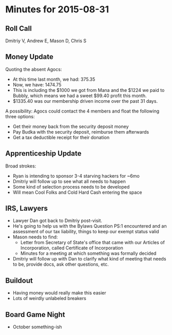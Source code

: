 Minutes for 2015-08-31
======================

Roll Call
---------

Dmitriy V, Andrew E, Mason D, Chris S

Money Update
------------

Quoting the absent Agocs:
- At this time last month, we had: 375.35
- Now, we have: 1474.75
- This is including the $1000 we got from Mana and the $1224 we paid to Bubbly, which means we had a sweet $99.40 profit this month.
- $1335.40 was our membership driven income over the past 31 days.

A possibility: Agocs could contact the 4 members and float the following three options:
- Get their money back from the security deposit money
- Pay Budka with the security deposit, reimburse them afterwards
- Get a tax deductible receipt for their donation

Apprenticeship Update
---------------------

Broad strokes:
- Ryan is intending to sponsor 3-4 starving hackers for ~6mo
- Dmitriy will follow up to see what all needs to happen
- Some kind of selection process needs to be developed
- Will mean Cool Folks and Cold Hard Cash entering the space

IRS, Lawyers
------------
- Lawyer Dan got back to Dmitriy post-visit.
- He's going to help us with the Bylaws Question PS:1 encountered and an assessment of our tax liability, things to keep our exempt status valid
- Mason needs to find:
  - Letter from Secretary of State's office that came with our Articles of Incorporation, called Certificate of Incorporation
  - Minutes for a meeting at which something was formally decided
- Dmitriy will follow up with Dan to clarify what kind of meeting that needs to be, provide docs, ask other questions, etc.

Buildout
--------

- Having money would really make this easier
- Lots of weirdly unlabeled breakers

Board Game Night
----------------
- October something-ish

